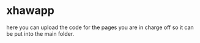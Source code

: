 # xhawapp

here you can upload the code for the pages you are in charge off so it can be put into the main folder.
